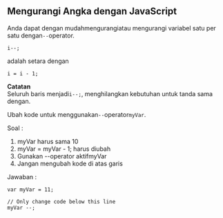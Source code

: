 ## Mengurangi Angka dengan JavaScript

Anda dapat dengan mudahmengurangiatau mengurangi variabel satu per satu dengan`--`operator.

`i--;`

adalah setara dengan

`i = i - 1;`

**Catatan**  
Seluruh baris menjadi`i--;`, menghilangkan kebutuhan untuk tanda sama dengan.

Ubah kode untuk menggunakan`--`operator`myVar`.



Soal :

1. myVar harus sama 10
2. myVar = myVar - 1; harus diubah
3. Gunakan --operator aktifmyVar
4. Jangan mengubah kode di atas garis

Jawaban :

```
var myVar = 11;

// Only change code below this line
myVar --;
```



